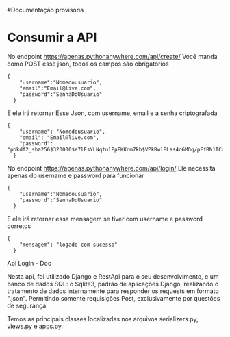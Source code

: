 #Documentação provisória

<h1>Consumir a API</h1>

<span>No endpoint https://apenas.pythonanywhere.com/api/create/</span>
<span>Você manda como POST esse json, todos os campos são obrigatorios</span>

```
{
    "username":"Nomedousuario",
    "email":"Email@live.com",
    "password":"SenhaDoUsuario"
  }
```

<span>E ele irá retornar Esse Json, com username, email e a senha criptografada</span>

```
{
    "username": "Nomedousuario",
    "email": "Email@live.com",
    "password": "pbkdf2_sha256$320000$e7lEsYLNqtulPpFKKnm7kh$VPkRwlELas4o6MOq/pFfRN1TC4b2EO6rlEl58QxjH+8="
  }

```


<span>No endpoint https://apenas.pythonanywhere.com/api/login/</span>
<span>Ele necessita apenas do username e password para funcionar</span>

``` 
{
    "username":"Nomedousuario",
    "password":"SenhaDoUsuario"
  }
```

<span>E ele irá retornar essa mensagem se tiver com username e password corretos</span>
```
{
    "mensagem": "logado com sucesso"
  }
```


Api Login - Doc

Nesta api, foi utilizado Django e RestApi para o seu desenvolvimento, e um banco de dados SQL: o Sqlite3, padrão de aplicações Django, realizando o tratamento de dados internamente para responder os requests em formato ".json". Permitindo somente requisições Post, exclusivamente por questões de segurança.

Temos as principais classes localizadas nos arquivos serializers.py, views.py e apps.py. 

